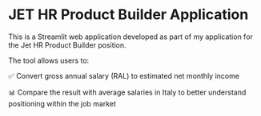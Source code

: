 # JET HR Product Builder Application
This is a Streamlit web application developed as part of my application for the Jet HR Product Builder position.

The tool allows users to:

✅ Convert gross annual salary (RAL) to estimated net monthly income

📊 Compare the result with average salaries in Italy to better understand positioning within the job market

